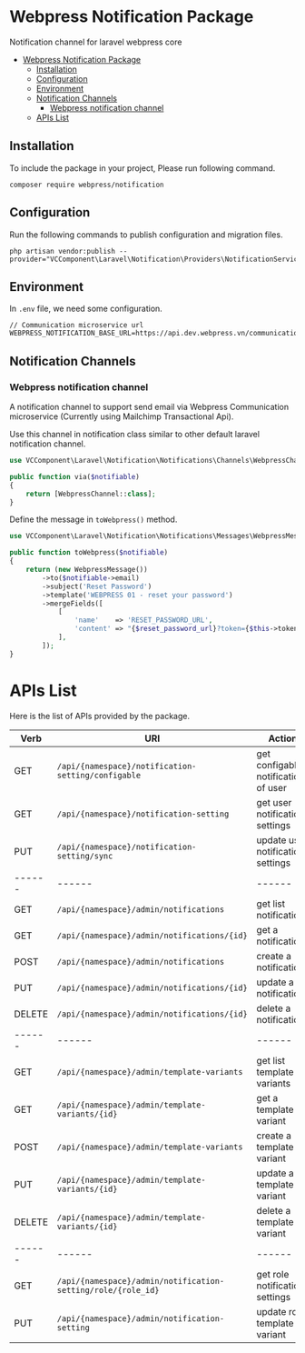 # Webpress Notification Package

Notification channel for laravel webpress core

- [Webpress Notification Package](#webpress-notification-package)
  - [Installation](#installation)
  - [Configuration](#configuration)
  - [Environment](#environment)
  - [Notification Channels](#notification-channels)
    - [Webpress notification channel](#webpress-notification-channel)
  - [APIs List](#apis-list)

## Installation

To include the package in your project, Please run following command.

```
composer require webpress/notification
```

## Configuration

Run the following commands to publish configuration and migration files.

```
php artisan vendor:publish --provider="VCComponent\Laravel\Notification\Providers\NotificationServiceProvider"
```

## Environment

In `.env` file, we need some configuration.

```
// Communication microservice url
WEBPRESS_NOTIFICATION_BASE_URL=https://api.dev.webpress.vn/communication
```

## Notification Channels

### Webpress notification channel

A notification channel to support send email via Webpress Communication microservice (Currently using Mailchimp Transactional Api).

Use this channel in notification class similar to other default laravel notification channel.

```php
use VCComponent\Laravel\Notification\Notifications\Channels\WebpressChannel;

public function via($notifiable)
{
    return [WebpressChannel::class];
}
```

Define the message in `toWebpress()` method.

```php
use VCComponent\Laravel\Notification\Notifications\Messages\WebpressMessage;

public function toWebpress($notifiable)
{
    return (new WebpressMessage())
        ->to($notifiable->email)
        ->subject('Reset Password')
        ->template('WEBPRESS 01 - reset your password')
        ->mergeFields([
            [
                'name'    => 'RESET_PASSWORD_URL',
                'content' => "{$reset_password_url}?token={$this->token}",
            ],
        ]);
}
```

# APIs List

Here is the list of APIs provided by the package.

| Verb   | URI                                               | Action                               |
| ------ | ------------------------------------------------- | ------------------------------------ |
| GET    | `/api/{namespace}/notification-setting/configable`| get configable notifications of user |
| GET    | `/api/{namespace}/notification-setting`           | get user notification settings       |
| PUT    | `/api/{namespace}/notification-setting/sync`      | update user notification settings    |
| ------ | ------                                            | ------                               |
| GET    | `/api/{namespace}/admin/notifications`            | get list notifications               |
| GET    | `/api/{namespace}/admin/notifications/{id}`       | get a notification                   |
| POST   | `/api/{namespace}/admin/notifications`            | create a notification                |
| PUT    | `/api/{namespace}/admin/notifications/{id}`       | update a notification                |
| DELETE | `/api/{namespace}/admin/notifications/{id}`       | delete a notification                |
| ------ | ------                                            | ------                               |
| GET    | `/api/{namespace}/admin/template-variants`        | get list template variants           |
| GET    | `/api/{namespace}/admin/template-variants/{id}`   | get a template variant               |
| POST   | `/api/{namespace}/admin/template-variants`        | create a template variant            |
| PUT    | `/api/{namespace}/admin/template-variants/{id}`   | update a template variant            |
| DELETE | `/api/{namespace}/admin/template-variants/{id}`   | delete a template variant            |
| ------ | ------                                            | ------                               |
| GET    | `/api/{namespace}/admin/notification-setting/role/{role_id}`| get role notification settings|
| PUT    | `/api/{namespace}/admin/notification-setting`     | update role template variant         |